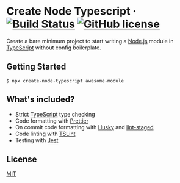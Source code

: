 # Create Node Typescript &middot; [![Build Status](https://dev.azure.com/kevinpollet/create-node-typescript/_apis/build/status/kevinpollet.create-node-typescript?branchName=master)](https://dev.azure.com/kevinpollet/create-node-typescript/_build/latest?definitionId=4&branchName=master) [![GitHub license](https://img.shields.io/badge/license-MIT-blue.svg)](./LICENSE.md)

Create a bare minimum project to start writing a [Node.js][1] module in [TypeScript][2] without config boilerplate.

## Getting Started

```shell
$ npx create-node-typescript awesome-module
```

## What's included?

- Strict [TypeScript][2] type checking
- Code formatting with [Prettier][3]
- On commit code formatting with [Husky][6] and [lint-staged][7]
- Code linting with [TSLint][4]
- Testing with [Jest][5]

## License

[MIT](./LICENSE.md)

[1]: https://nodejs.org/en/
[2]: https://www.typescriptlang.org/
[3]: https://prettier.io/
[4]: https://palantir.github.io/tslint/
[5]: https://jestjs.io/
[6]: https://github.com/typicode/husky
[7]: https://github.com/okonet/lint-staged
